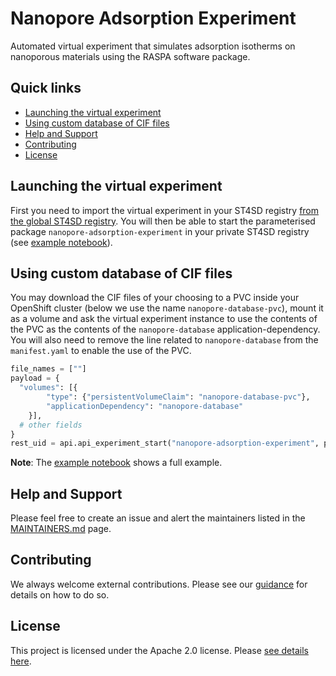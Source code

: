 # Nanopore Adsorption Experiment

Automated virtual experiment that simulates adsorption isotherms on nanoporous materials using the RASPA software package.

## Quick links

- [Launching the virtual experiment](#launching-the-virtual-experiment)
- [Using custom database of CIF files](#using-custom-database-of-cif-files)
- [Help and Support](#help-and-support)
- [Contributing](#contributing)
- [License](#license)

## Launching the virtual experiment

First you need to import the virtual experiment in your ST4SD registry [from the global ST4SD registry](https://pages.github.com/st4sd/overview/using-the-virtual-experiments-registry-ui). You will then be able to start the parameterised package `nanopore-adsorption-experiment` in your private ST4SD registry (see [example notebook](nanopore-adsorption-experiment.ipynb)).

## Using custom database of CIF files

You may download the CIF files of your choosing to a PVC inside your OpenShift cluster (below we use the name `nanopore-database-pvc`), mount it as a volume and ask the virtual experiment instance to use the contents of the PVC as the contents of the `nanopore-database` application-dependency. You will also need to remove the line related to `nanopore-database` from the `manifest.yaml` to enable the use of the PVC.

```Python
file_names = [""]
payload = {
  "volumes": [{
        "type": {"persistentVolumeClaim": "nanopore-database-pvc"},
        "applicationDependency": "nanopore-database"
    }],
  # other fields
}
rest_uid = api.api_experiment_start("nanopore-adsorption-experiment", payload)
```

**Note**: The [example notebook](nanopore-adsorption-experiment.ipynb) shows a full example.

## Help and Support

Please feel free to create an issue and alert the maintainers listed in the [MAINTAINERS.md](MAINTAINERS.md) page.

## Contributing

We always welcome external contributions. Please see our [guidance](CONTRIBUTING.md) for details on how to do so.

## License

This project is licensed under the Apache 2.0 license. Please [see details here](LICENSE.md).
